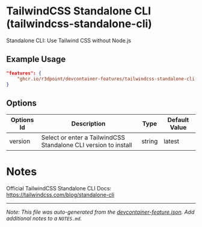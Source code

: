 
# TailwindCSS Standalone CLI (tailwindcss-standalone-cli)

Standalone CLI: Use Tailwind CSS without Node.js

## Example Usage

```json
"features": {
    "ghcr.io/r3dpoint/devcontainer-features/tailwindcss-standalone-cli:1": {}
}
```

## Options

| Options Id | Description | Type | Default Value |
|-----|-----|-----|-----|
| version | Select or enter a TailwindCSS Standalone CLI version to install | string | latest |

# Notes

Official TailwindCSS Standalone CLI Docs: <https://tailwindcss.com/blog/standalone-cli>


---

_Note: This file was auto-generated from the [devcontainer-feature.json](https://github.com/r3dpoint/devcontainer-features/blob/main/src/tailwindcss-standalone-cli/devcontainer-feature.json).  Add additional notes to a `NOTES.md`._
